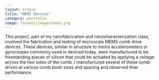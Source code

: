 ```yaml
---
layout: single
title: "MEMS devices"
category: portfolio
image: /assets/images/mems.png
---
```


This project, part of my nanofabrication and nanocharacterization class, involved the fabrication and testing of microscale MEMS comb drive devices. These devices, similar in structure to mems accelerometers or gyrocsopes commonly used in deviced today, were manufactured to be freestanding pieces of silicon that could be actuated by applying a voltage across the two sides of the comb. I manufactured several of these comb drives at various comb tooth sizes and spacing and observed thier performance.